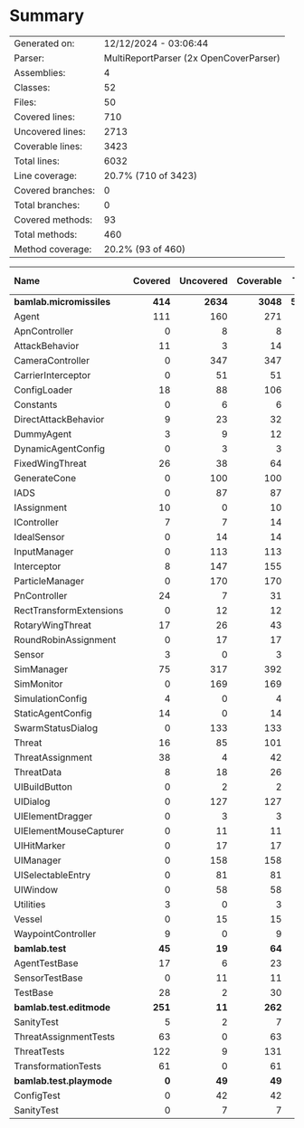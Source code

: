 ﻿# Summary
|||
|:---|:---|
| Generated on: | 12/12/2024 - 03:06:44 |
| Parser: | MultiReportParser (2x OpenCoverParser) |
| Assemblies: | 4 |
| Classes: | 52 |
| Files: | 50 |
| Covered lines: | 710 |
| Uncovered lines: | 2713 |
| Coverable lines: | 3423 |
| Total lines: | 6032 |
| Line coverage: | 20.7% (710 of 3423) |
| Covered branches: | 0 |
| Total branches: | 0 |
| Covered methods: | 93 |
| Total methods: | 460 |
| Method coverage: | 20.2% (93 of 460) |

|**Name**|**Covered**|**Uncovered**|**Coverable**|**Total**|**Line coverage**|**Covered**|**Total**|**Branch coverage**|**Covered**|**Total**|**Method coverage**|
|:---|---:|---:|---:|---:|---:|---:|---:|---:|---:|---:|---:|
|**bamlab.micromissiles**|**414**|**2634**|**3048**|**5863**|**13.5%**|**0**|**0**|****|**68**|**427**|**15.9%**|
|Agent|111|160|271|481|40.9%|0|0||20|45|44.4%|
|ApnController|0|8|8|20|0%|0|0||0|2|0%|
|AttackBehavior|11|3|14|51|78.5%|0|0||2|3|66.6%|
|CameraController|0|347|347|643|0%|0|0||0|36|0%|
|CarrierInterceptor|0|51|51|80|0%|0|0||0|7|0%|
|ConfigLoader|18|88|106|153|16.9%|0|0||2|13|15.3%|
|Constants|0|6|6|17|0%|0|0||0|2|0%|
|DirectAttackBehavior|9|23|32|74|28.1%|0|0||1|2|50%|
|DummyAgent|3|9|12|481|25%|0|0||1|5|20%|
|DynamicAgentConfig|0|3|3|132|0%|0|0||0|1|0%|
|FixedWingThreat|26|38|64|117|40.6%|0|0||3|9|33.3%|
|GenerateCone|0|100|100|144|0%|0|0||0|9|0%|
|IADS|0|87|87|143|0%|0|0||0|17|0%|
|IAssignment|10|0|10|40|100%|0|0||3|3|100%|
|IController|7|7|14|30|50%|0|0||2|4|50%|
|IdealSensor|0|14|14|25|0%|0|0||0|2|0%|
|InputManager|0|113|113|156|0%|0|0||0|11|0%|
|Interceptor|8|147|155|238|5.1%|0|0||2|17|11.7%|
|ParticleManager|0|170|170|245|0%|0|0||0|24|0%|
|PnController|24|7|31|61|77.4%|0|0||2|2|100%|
|RectTransformExtensions|0|12|12|18|0%|0|0||0|4|0%|
|RotaryWingThreat|17|26|43|76|39.5%|0|0||2|8|25%|
|RoundRobinAssignment|0|17|17|45|0%|0|0||0|2|0%|
|Sensor|3|0|3|29|100%|0|0||1|1|100%|
|SimManager|75|317|392|614|19.1%|0|0||7|47|14.8%|
|SimMonitor|0|169|169|255|0%|0|0||0|20|0%|
|SimulationConfig|4|0|4|132|100%|0|0||1|1|100%|
|StaticAgentConfig|14|0|14|63|100%|0|0||5|5|100%|
|SwarmStatusDialog|0|133|133|167|0%|0|0||0|16|0%|
|Threat|16|85|101|182|15.8%|0|0||4|10|40%|
|ThreatAssignment|38|4|42|80|90.4%|0|0||5|5|100%|
|ThreatData|8|18|26|49|30.7%|0|0||2|5|40%|
|UIBuildButton|0|2|2|11|0%|0|0||0|2|0%|
|UIDialog|0|127|127|217|0%|0|0||0|18|0%|
|UIElementDragger|0|3|3|12|0%|0|0||0|1|0%|
|UIElementMouseCapturer|0|11|11|20|0%|0|0||0|3|0%|
|UIHitMarker|0|17|17|29|0%|0|0||0|4|0%|
|UIManager|0|158|158|237|0%|0|0||0|29|0%|
|UISelectableEntry|0|81|81|138|0%|0|0||0|15|0%|
|UIWindow|0|58|58|100|0%|0|0||0|9|0%|
|Utilities|3|0|3|9|100%|0|0||1|1|100%|
|Vessel|0|15|15|27|0%|0|0||0|5|0%|
|WaypointController|9|0|9|22|100%|0|0||2|2|100%|
|**bamlab.test**|**45**|**19**|**64**|**111**|**70.3%**|**0**|**0**|****|**9**|**12**|**75%**|
|AgentTestBase|17|6|23|41|73.9%|0|0||3|4|75%|
|SensorTestBase|0|11|11|26|0%|0|0||0|2|0%|
|TestBase|28|2|30|44|93.3%|0|0||6|6|100%|
|**bamlab.test.editmode**|**251**|**11**|**262**|**574**|**95.8%**|**0**|**0**|****|**16**|**18**|**88.8%**|
|SanityTest|5|2|7|22|71.4%|0|0||2|2|100%|
|ThreatAssignmentTests|63|0|63|141|100%|0|0||2|2|100%|
|ThreatTests|122|9|131|310|93.1%|0|0||9|11|81.8%|
|TransformationTests|61|0|61|101|100%|0|0||3|3|100%|
|**bamlab.test.playmode**|**0**|**49**|**49**|**97**|**0%**|**0**|**0**|****|**0**|**3**|**0%**|
|ConfigTest|0|42|42|73|0%|0|0||0|2|0%|
|SanityTest|0|7|7|24|0%|0|0||0|1|0%|
